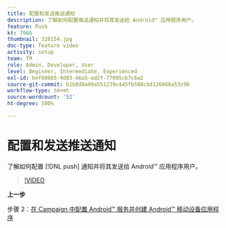 ```yaml
---
title: 配置和发送推送通知
description: 了解如何配置推送通知并将其发送给 Android™ 应用程序用户。
feature: Push
kt: 7966
thumbnail: 328154.jpg
doc-type: feature video
activity: setup
team: TM
role: Admin, Developer, User
level: Beginner, Intermediate, Experienced
exl-id: bef60865-9d83-46a5-ad2f-77095cb7c6a2
source-git-commit: b1b8d8a99a551239c445fb588cbd126b66a53c9b
workflow-type: tm+mt
source-wordcount: '52'
ht-degree: 100%

---
```


# 配置和发送推送通知

了解如何配置 [!DNL push] 通知并将其发送给 Android™ 应用程序用户。

>[!VIDEO](https://video.tv.adobe.com/v/328154?quality=12&learn=on)

**上一步**

步骤 2：[在 Campaign 中配置 Android™ 服务并创建 Android™ 移动设备应用程序](/help/tutorial-get-started-with-push-notifications-for-android/configure-an-android-service-in-campaign.md)
